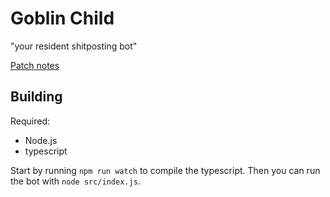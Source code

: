 Goblin Child
===

"your resident shitposting bot"

[Patch notes](patch_notes.md)

Building
---

Required:
- Node.js
- typescript

Start by running `npm run watch` to compile the typescript. Then you can run the bot with `node src/index.js`.

